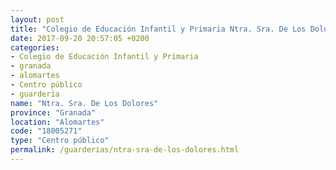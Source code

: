 ```yaml
---
layout: post
title: "Colegio de Educación Infantil y Primaria Ntra. Sra. De Los Dolores"
date: 2017-09-20 20:57:05 +0200
categories:
- Colegio de Educación Infantil y Primaria
- granada
- alomartes
- Centro público
- guarderia
name: "Ntra. Sra. De Los Dolores"
province: "Granada"
location: "Alomartes"
code: "18005271"
type: "Centro público"
permalink: /guarderias/ntra-sra-de-los-dolores.html
---
```


